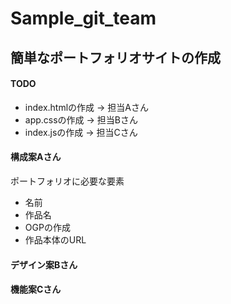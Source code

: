 # Sample_git_team

## 簡単なポートフォリオサイトの作成
#### TODO

* index.htmlの作成 -> 担当Aさん
* app.cssの作成 -> 担当Bさん
* index.jsの作成 -> 担当Cさん

#### 構成案Aさん
ポートフォリオに必要な要素
- 名前
- 作品名
- OGPの作成
- 作品本体のURL

#### デザイン案Bさん

#### 機能案Cさん


